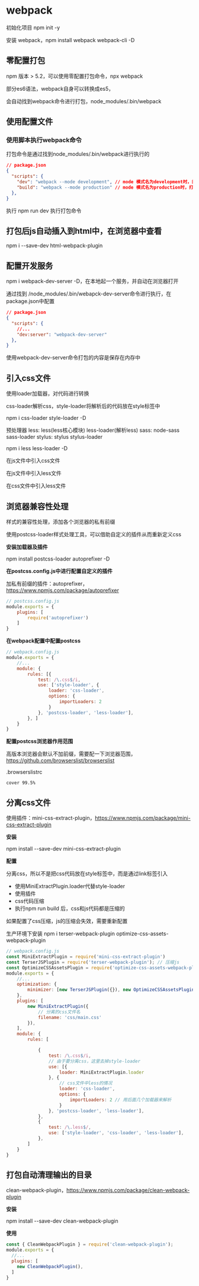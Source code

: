 # webpack

初始化项目 npm init -y

安装 webpack，npm install webpack webpack-cli -D

## 零配置打包

npm 版本 > 5.2，可以使用零配置打包命令，npx webpack

部分es6语法，webpack自身可以转换成es5，

会自动找到webpack命令进行打包，node_modules/.bin/webpack

## 使用配置文件

### 使用脚本执行webpack命令

打包命令是通过找到node_modules/.bin/webpack进行执行的

``` json
// package.json
{
  "scripts": {
    "dev": "webpack --mode development", // mode 模式名为development时，打包后代码不压缩
    "build": "webpack --mode production" // mode 模式名为production时，打包后代码压缩
  },
}
```

执行 npm run dev 执行打包命令

## 打包后js自动插入到html中，在浏览器中查看

npm i --save-dev html-webpack-plugin

## 配置开发服务

npm i webpack-dev-server -D，在本地起一个服务，并自动在浏览器打开

通过找到 /node_modules/.bin/webapck-dev-server命令进行执行，在package.json中配置

``` json
// package.json
{
  "scripts": {
    //...
    "dev:server": "webpack-dev-server"
  },
}
```

使用webpack-dev-server命令打包的内容是保存在内存中

## 引入css文件

使用loader加载器，对代码进行转换

css-loader解析css，style-loader将解析后的代码放在style标签中

npm i css-loader style-loader -D

预处理器
less: less(less核心模块) less-loader(解析less)
sass: node-sass sass-loader
stylus: stylus stylus-loader

npm i less less-loader -D

在js文件中引入css文件

在js文件中引入less文件

在css文件中引入less文件

## 浏览器兼容性处理

样式的兼容性处理，添加各个浏览器的私有前缀

使用postcss-loader样式处理工具，可以借助自定义的插件从而重新定义css

**安装加载器及插件**

npm install postcss-loader autoprefixer -D

**在postcss.config.js中进行配置自定义的插件**

加私有前缀的插件：autoprefixer，https://www.npmjs.com/package/autoprefixer

``` js
// postcss.config.js
module.exports = {
    plugins: [
        require('autoprefixer')
    ]
}
```

**在webpack配置中配置postcss**

``` js
// webpack.config.js
module.exports = {
    //...
    module: {
        rules: [{
            test: /\.css$/i,
            use: ['style-loader', {
                loader: 'css-loader',
                options: {
                    importLoaders: 2
                }
            }, 'postcss-loader', 'less-loader'],
        }, ]
    }
}
```

**配置postcss浏览器作用范围**

高版本浏览器会默认不加前缀，需要配一下浏览器范围，https://github.com/browserslist/browserslist

.browserslistrc

``` 
cover 99.5%
```

## 分离css文件

使用插件：mini-css-extract-plugin，https://www.npmjs.com/package/mini-css-extract-plugin

**安装**

npm install --save-dev mini-css-extract-plugin

**配置**

分离css，所以不是把css代码放在style标签中，而是通过link标签引入

* 使用MiniExtractPlugin.loader代替style-loader
* 使用插件
* css代码压缩
* 执行npm run build 后，css和js代码都是压缩的

如果配置了css压缩，js的压缩会失效，需要重新配置

生产环境下安装 npm i terser-webpack-plugin optimize-css-assets-webpack-plugin

``` js
// webpack.config.js
const MiniExtractPlugin = require('mini-css-extract-plugin')
const TerserJSPlugin = require('terser-webpack-plugin'); // 压缩js
const OptimizeCSSAssetsPlugin = require('optimize-css-assets-webpack-plugin'); // 压缩css
module.exports = {
    //...
    optimization: {
        minimizer: [new TerserJSPlugin({}), new OptimizeCSSAssetsPlugin({})],
    },
    plugins: [
        new MiniExtractPlugin({
            // 分离的css文件名
            filename: 'css/main.css'
        }),
    ],
    module: {
        rules: [

            {
                test: /\.css$/i,
                // 由于要分离css，这里去掉style-loader
                use: [{
                    loader: MiniExtractPlugin.loader
                }, {
                    // css文件中less的情况
                    loader: 'css-loader',
                    options: {
                        importLoaders: 2 // 用后面几个加载器来解析
                    }
                }, 'postcss-loader', 'less-loader'],
            },
            {
                test: /\.less$/,
                use: ['style-loader', 'css-loader', 'less-loader'],
            },
        ]
    }
}
```
## 打包自动清理输出的目录

clean-webpack-plugin，https://www.npmjs.com/package/clean-webpack-plugin

**安装**

npm install --save-dev clean-webpack-plugin

**使用**

```js
const { CleanWebpackPlugin } = require('clean-webpack-plugin');
module.exports = {
  //...
  plugins: [
    new CleanWebpackPlugin(),
  ]
}
```